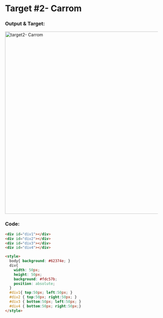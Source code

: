 # Target #2- Carrom

### Output & Target:

<img src="https://user-images.githubusercontent.com/93486013/180608526-560a44fc-d705-483d-9453-2a2d5a420f74.JPG" alt="target2- Carrom" width="600">

### Code:

```HTML
<div id="div1"></div>
<div id="div2"></div>
<div id="div3"></div>
<div id="div4"></div>

<style>
  body{ background: #62374e; }
  div{
    width: 50px;
    height: 50px;
    background: #fdc57b;
    position: absolute;
  }
  #div1{ top:50px; left:50px; }
  #div2 { top:50px; right:50px; }
  #div3 { bottom:50px; left:50px; }
  #div4 { bottom:50px; right:50px;}
</style>
```

